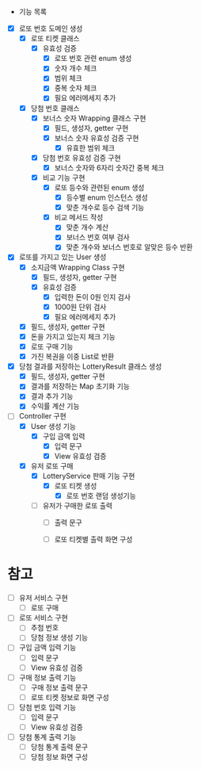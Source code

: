 - 기능 목록
- [x] 로또 번호 도메인 생성
    - [x] 로또 티켓 클래스
        - [x] 유효성 검증
            - [x] 로또 번호 관련 enum 생성
            - [x] 숫자 개수 체크
            - [x] 범위 체크
            - [x] 중복 숫자 체크
            - [x] 필요 에러메세지 추가
    - [x] 당첨 번호 클래스
        - [x] 보너스 숫자 Wrapping 클래스 구현
            - [x] 필드, 생성자, getter 구현
            - [x] 보너스 숫자 유효성 검증 구현
                - [x] 유효한 범위 체크
        - [x] 당첨 번호 유효성 검증 구현
            - [x] 보너스 숫자와 6자리 숫자간 중복 체크
        - [x] 비교 기능 구현
            - [x] 로또 등수와 관련된 enum 생성
                - [x] 등수별 enum 인스턴스 생성
                - [x] 맞춘 개수로 등수 검색 기능
            - [x] 비교 메서드 작성
                - [x] 맞춘 개수 계산
                - [x] 보너스 번호 여부 검사
                - [x] 맞춘 개수와 보너스 번호로 알맞은 등수 반환
- [x] 로또를 가지고 있는 User 생성
    - [x] 소지금액 Wrapping Class 구현
        - [x] 필드, 생성자, getter 구현
        - [x] 유효성 검증
            - [x] 입력한 돈이 0원 인지 검사
            - [x] 1000원 단위 검사
            - [x] 필요 에러메세지 추가
    - [x] 필드, 생성자, getter 구현
    - [x] 돈을 가지고 있는지 체크 기능
    - [x] 로또 구매 기능
    - [x] 가진 복권을 이중 List로 반환
- [x] 당첨 결과를 저장하는 LotteryResult 클래스 생성
    - [x] 필드, 생성자, getter 구현
    - [x] 결과를 저장하는 Map 초기화 기능
    - [x] 결과 추가 기능
    - [x] 수익률 계산 기능
- [ ] Controller 구현
    - [x] User 생성 기능
        - [x] 구입 금액 입력
            - [x] 입력 문구
            - [x] View 유효성 검증
    - [x] 유저 로또 구매
        - [x] LotteryService 판매 기능 구현
            - [x] 로또 티켓 생성
                - [x] 로또 번호 랜덤 생성기능
        - [ ] 유저가 구매한 로또 출력
            - [ ] 출력 문구
            - [ ] 로또 티켓별 출력 화면 구성


# 참고 
- [ ] 유저 서비스 구현
    - [ ] 로또 구매
- [ ] 로또 서비스 구현
    - [ ] 추첨 번호
    - [ ] 당첨 정보 생성 기능
- [ ] 구입 금액 입력 기능
    - [ ] 입력 문구
    - [ ] View 유효성 검증
- [ ] 구매 정보 출력 기능
    - [ ] 구매 정보 출력 문구
    - [ ] 로또 티켓 정보로 화면 구성
- [ ] 당첨 번호 입력 기능
    - [ ] 입력 문구
    - [ ] View 유효성 검증
- [ ] 당첨 통계 출력 기능
    - [ ] 당첨 통계 출력 문구
    - [ ] 당첨 정보 화면 구성
